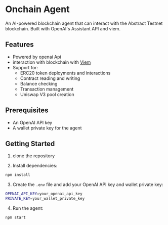 # Onchain Agent

An AI-powered blockchain agent that can interact with the Abstract Testnet blockchain. Built with OpenAI's Assistant API and viem.

## Features

- Powered by openai Api
- interaction with blockchain with [Viem](https://viem.sh/)
- Support for:
  - ERC20 token deployments and interactions
  - Contract reading and writing
  - Balance checking
  - Transaction management
  - Uniswap V3 pool creation

## Prerequisites
- An OpenAI API key
- A wallet private key for the agent

## Getting Started

1. clone the repository

2. Install dependencies:

```bash
npm install
```

3. Create the `.env` file and add your OpenAI API key and wallet private key:

```bash
OPENAI_API_KEY=your_openai_api_key
PRIVATE_KEY=your_wallet_private_key
```

4. Run the agent:

```bash
npm start
```
